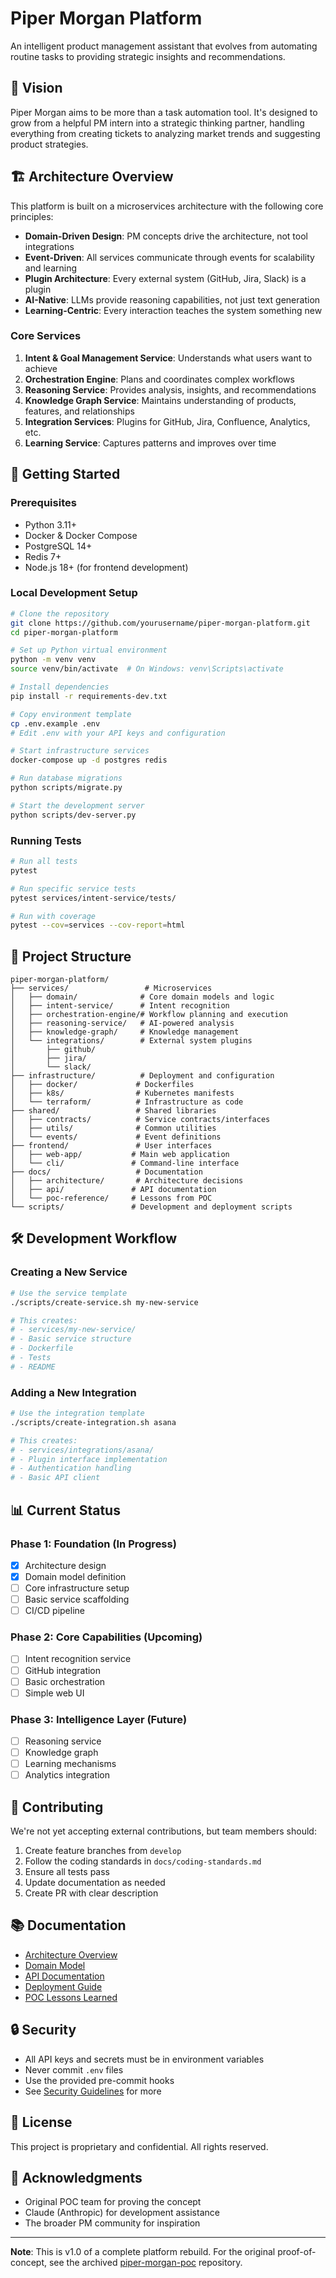 # Piper Morgan Platform

An intelligent product management assistant that evolves from automating routine tasks to providing strategic insights and recommendations.

## 🎯 Vision

Piper Morgan aims to be more than a task automation tool. It's designed to grow from a helpful PM intern into a strategic thinking partner, handling everything from creating tickets to analyzing market trends and suggesting product strategies.

## 🏗️ Architecture Overview

This platform is built on a microservices architecture with the following core principles:

- **Domain-Driven Design**: PM concepts drive the architecture, not tool integrations
- **Event-Driven**: All services communicate through events for scalability and learning
- **Plugin Architecture**: Every external system (GitHub, Jira, Slack) is a plugin
- **AI-Native**: LLMs provide reasoning capabilities, not just text generation
- **Learning-Centric**: Every interaction teaches the system something new

### Core Services

1. **Intent & Goal Management Service**: Understands what users want to achieve
2. **Orchestration Engine**: Plans and coordinates complex workflows
3. **Reasoning Service**: Provides analysis, insights, and recommendations
4. **Knowledge Graph Service**: Maintains understanding of products, features, and relationships
5. **Integration Services**: Plugins for GitHub, Jira, Confluence, Analytics, etc.
6. **Learning Service**: Captures patterns and improves over time

## 🚀 Getting Started

### Prerequisites

- Python 3.11+
- Docker & Docker Compose
- PostgreSQL 14+
- Redis 7+
- Node.js 18+ (for frontend development)

### Local Development Setup

```bash
# Clone the repository
git clone https://github.com/yourusername/piper-morgan-platform.git
cd piper-morgan-platform

# Set up Python virtual environment
python -m venv venv
source venv/bin/activate  # On Windows: venv\Scripts\activate

# Install dependencies
pip install -r requirements-dev.txt

# Copy environment template
cp .env.example .env
# Edit .env with your API keys and configuration

# Start infrastructure services
docker-compose up -d postgres redis

# Run database migrations
python scripts/migrate.py

# Start the development server
python scripts/dev-server.py
```

### Running Tests

```bash
# Run all tests
pytest

# Run specific service tests
pytest services/intent-service/tests/

# Run with coverage
pytest --cov=services --cov-report=html
```

## 📁 Project Structure

```
piper-morgan-platform/
├── services/                 # Microservices
│   ├── domain/              # Core domain models and logic
│   ├── intent-service/      # Intent recognition
│   ├── orchestration-engine/# Workflow planning and execution
│   ├── reasoning-service/   # AI-powered analysis
│   ├── knowledge-graph/     # Knowledge management
│   └── integrations/        # External system plugins
│       ├── github/
│       ├── jira/
│       └── slack/
├── infrastructure/          # Deployment and configuration
│   ├── docker/             # Dockerfiles
│   ├── k8s/                # Kubernetes manifests
│   └── terraform/          # Infrastructure as code
├── shared/                 # Shared libraries
│   ├── contracts/          # Service contracts/interfaces
│   ├── utils/              # Common utilities
│   └── events/             # Event definitions
├── frontend/               # User interfaces
│   ├── web-app/           # Main web application
│   └── cli/               # Command-line interface
├── docs/                   # Documentation
│   ├── architecture/       # Architecture decisions
│   ├── api/               # API documentation
│   └── poc-reference/     # Lessons from POC
└── scripts/               # Development and deployment scripts
```

## 🛠️ Development Workflow

### Creating a New Service

```bash
# Use the service template
./scripts/create-service.sh my-new-service

# This creates:
# - services/my-new-service/
# - Basic service structure
# - Dockerfile
# - Tests
# - README
```

### Adding a New Integration

```bash
# Use the integration template
./scripts/create-integration.sh asana

# This creates:
# - services/integrations/asana/
# - Plugin interface implementation
# - Authentication handling
# - Basic API client
```

## 📊 Current Status

### Phase 1: Foundation (In Progress)
- [x] Architecture design
- [x] Domain model definition
- [ ] Core infrastructure setup
- [ ] Basic service scaffolding
- [ ] CI/CD pipeline

### Phase 2: Core Capabilities (Upcoming)
- [ ] Intent recognition service
- [ ] GitHub integration
- [ ] Basic orchestration
- [ ] Simple web UI

### Phase 3: Intelligence Layer (Future)
- [ ] Reasoning service
- [ ] Knowledge graph
- [ ] Learning mechanisms
- [ ] Analytics integration

## 🤝 Contributing

We're not yet accepting external contributions, but team members should:

1. Create feature branches from `develop`
2. Follow the coding standards in `docs/coding-standards.md`
3. Ensure all tests pass
4. Update documentation as needed
5. Create PR with clear description

## 📚 Documentation

- [Architecture Overview](docs/architecture/overview.md)
- [Domain Model](docs/architecture/domain-model.md)
- [API Documentation](docs/api/README.md)
- [Deployment Guide](docs/deployment/README.md)
- [POC Lessons Learned](docs/poc-reference/lessons-learned.md)

## 🔒 Security

- All API keys and secrets must be in environment variables
- Never commit `.env` files
- Use the provided pre-commit hooks
- See [Security Guidelines](docs/security.md) for more

## 📝 License

This project is proprietary and confidential. All rights reserved.

## 🙏 Acknowledgments

- Original POC team for proving the concept
- Claude (Anthropic) for development assistance
- The broader PM community for inspiration

---

**Note**: This is v1.0 of a complete platform rebuild. For the original proof-of-concept, see the archived [piper-morgan-poc](link-to-poc) repository.